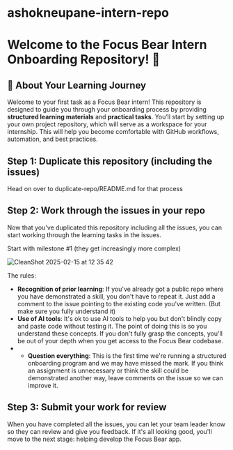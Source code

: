 # ashokneupane-intern-repo
# Welcome to the Focus Bear Intern Onboarding Repository! 🚀

## 🌟 About Your Learning Journey
Welcome to your first task as a Focus Bear intern! This repository is designed to guide you through your onboarding process by providing **structured learning materials** and **practical tasks**. You’ll start by setting up your own project repository, which will serve as a workspace for your internship. This will help you become comfortable with GitHub workflows, automation, and best practices.

## Step 1: Duplicate this repository (including the issues)

Head on over to duplicate-repo/README.md for that process

## Step 2: Work through the issues in your repo

Now that you've duplicated this repository including all the issues, you can start working through the learning tasks in the issues.

Start with milestone #1 (they get increasingly more complex)

![CleanShot 2025-02-15 at 12 35 42](https://github.com/user-attachments/assets/ab8206f0-ba8e-4347-a14b-46fd46470326)

The rules:
- **Recognition of prior learning**: If you've already got a public repo where you have demonstrated a skill, you don't have to repeat it. Just add a comment to the issue pointing to the existing code you've written. (But make sure you fully understand it)
- **Use of AI tools**: It's ok to use AI tools to help you but don't blindly copy and paste code without testing it. The point of doing this is so you understand these concepts. If you don't fully grasp the concepts, you'll be out of your depth when you get access to the Focus Bear codebase.
- - **Question everything**: This is the first time we're running a structured onboarding program and we may have missed the mark. If you think an assignment is unnecessary or think the skill could be demonstrated another way, leave comments on the issue so we can improve it.

## Step 3: Submit your work for review

When you have completed all the issues, you can let your team leader know so they can review and give you feedback. If it's all looking good, you'll move to the next stage: helping develop the Focus Bear app.
